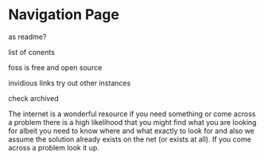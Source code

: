 # Navigation Page

as readme?

list of conents 

foss is free and open source

invidious links try out other instances

check archived 

The internet is a wonderful resource if you need something or come across a problem there is a high likelihood that you might find what you are looking for albeit you need to know where and what exactly to look for and also we assume the solution already exists on the net (or exists at all). If you come across a problem look it up.
